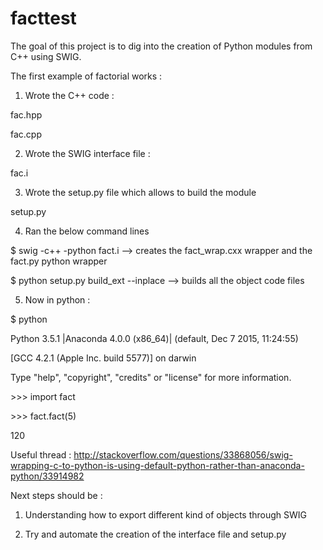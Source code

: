 # facttest

The goal of this project is to dig into the creation of Python modules from C++ using SWIG.

The first example of factorial works :

1) Wrote the C++ code :

fac.hpp

fac.cpp

2) Wrote the SWIG interface file :

fac.i

3) Wrote the setup.py file which allows to build the module

setup.py

4) Ran the below command lines 

$ swig -c++ -python fact.i 
--> creates the fact_wrap.cxx wrapper and the fact.py python wrapper

$ python setup.py build_ext --inplace
--> builds all the object code files

5) Now in python :

$ python

Python 3.5.1 |Anaconda 4.0.0 (x86_64)| (default, Dec  7 2015, 11:24:55) 

[GCC 4.2.1 (Apple Inc. build 5577)] on darwin

Type "help", "copyright", "credits" or "license" for more information.

\>>> import fact

\>>> fact.fact(5)

120

Useful thread : http://stackoverflow.com/questions/33868056/swig-wrapping-c-to-python-is-using-default-python-rather-than-anaconda-python/33914982

Next steps should be :

1) Understanding how to export different kind of objects through SWIG

2) Try and automate the creation of the interface file and setup.py
